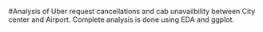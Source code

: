 #Analysis of Uber request cancellations and cab unavailbility between City center and Airport. Complete analysis is done using EDA and ggplot.
